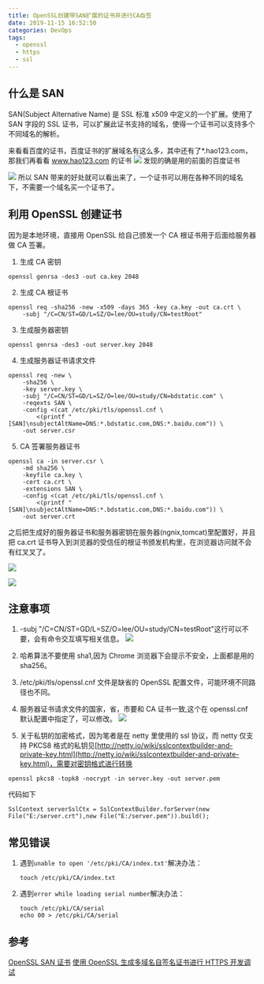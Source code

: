 ```yaml
---
title: OpenSSL创建带SAN扩展的证书并进行CA自签
date: 2019-11-15 16:52:50
categories: DevOps
tags:
  - openssl
  - https
  - ssl
---
```


## 什么是 SAN

SAN(Subject Alternative Name) 是 SSL 标准 x509 中定义的一个扩展。使用了 SAN 字段的 SSL 证书，可以扩展此证书支持的域名，使得一个证书可以支持多个不同域名的解析。

<!--more-->

来看看百度的证书，百度证书的扩展域名有这么多，其中还有了\*.hao123.com，那我们再看看 www.hao123.com 的证书
![](create-ssl-cert-with-san/2019-11-15-16-54-49.png)
发现的确是用的前面的百度证书

![](create-ssl-cert-with-san/2019-11-15-16-55-08.png)
所以 SAN 带来的好处就可以看出来了，一个证书可以用在各种不同的域名下，不需要一个域名买一个证书了。

## 利用 OpenSSL 创建证书

因为是本地环境，直接用 OpenSSL 给自己颁发一个 CA 根证书用于后面给服务器做 CA 签署。

1. 生成 CA 密钥

```
openssl genrsa -des3 -out ca.key 2048
```

2. 生成 CA 根证书

```
openssl req -sha256 -new -x509 -days 365 -key ca.key -out ca.crt \
    -subj "/C=CN/ST=GD/L=SZ/O=lee/OU=study/CN=testRoot"
```

3. 生成服务器密钥

```
openssl genrsa -des3 -out server.key 2048
```

4. 生成服务器证书请求文件

```
openssl req -new \
    -sha256 \
    -key server.key \
    -subj "/C=CN/ST=GD/L=SZ/O=lee/OU=study/CN=bdstatic.com" \
    -reqexts SAN \
    -config <(cat /etc/pki/tls/openssl.cnf \
        <(printf "[SAN]\nsubjectAltName=DNS:*.bdstatic.com,DNS:*.baidu.com")) \
    -out server.csr
```

5. CA 签署服务器证书

```
openssl ca -in server.csr \
    -md sha256 \
    -keyfile ca.key \
    -cert ca.crt \
    -extensions SAN \
    -config <(cat /etc/pki/tls/openssl.cnf \
        <(printf "[SAN]\nsubjectAltName=DNS:*.bdstatic.com,DNS:*.baidu.com")) \
    -out server.crt
```

之后把生成好的服务器证书和服务器密钥在服务器(ngnix,tomcat)里配置好，并且把 ca.crt 证书导入到浏览器的受信任的根证书颁发机构里，在浏览器访问就不会有红叉叉了。

![](create-ssl-cert-with-san/2019-11-15-16-55-23.png)

![](create-ssl-cert-with-san/2019-11-15-16-55-29.png)

## 注意事项

1. -subj "/C=CN/ST=GD/L=SZ/O=lee/OU=study/CN=testRoot"这行可以不要，会有命令交互填写相关信息。
   ![](create-ssl-cert-with-san/2019-11-15-16-58-23.png)

2. 哈希算法不要使用 sha1,因为 Chrome 浏览器下会提示不安全，上面都是用的 sha256。
3. /etc/pki/tls/openssl.cnf 文件是缺省的 OpenSSL 配置文件，可能环境不同路径也不同。
4. 服务器证书请求文件的国家，省，市要和 CA 证书一致,这个在 openssl.cnf 默认配置中指定了，可以修改。
   ![](create-ssl-cert-with-san/2019-11-15-16-56-34.png)

5. 关于私钥的加密格式，因为笔者是在 netty 里使用的 ssl 协议，而 netty 仅支持 PKCS8 格式的私钥见[http://netty.io/wiki/sslcontextbuilder-and-private-key.html](http://netty.io/wiki/sslcontextbuilder-and-private-key.html)，需要对密钥格式进行转换

```
openssl pkcs8 -topk8 -nocrypt -in server.key -out server.pem
```

代码如下

```
SslContext serverSslCtx = SslContextBuilder.forServer(new File("E:/server.crt"),new File("E:/server.pem")).build();
```

## 常见错误

1. 遇到`unable to open '/etc/pki/CA/index.txt'`解决办法：

   ```shell
   touch /etc/pki/CA/index.txt
   ```

2. 遇到`error while loading serial number`解决办法：

   ```shell
   touch /etc/pki/CA/serial
   echo 00 > /etc/pki/CA/serial
   ```

## 参考

[OpenSSL SAN 证书](http://liaoph.com/openssl-san/)
[使用 OpenSSL 生成多域名自签名证书进行 HTTPS 开发调试](https://zhuanlan.zhihu.com/p/26646377)
